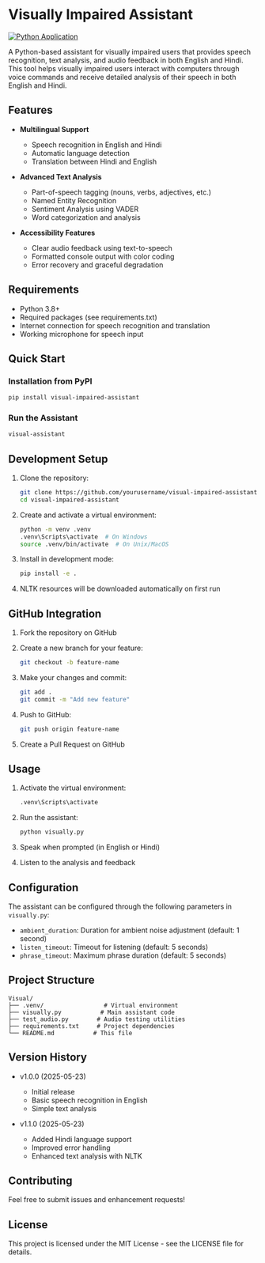 # Visually Impaired Assistant

[![Python Application](https://github.com/yourusername/visual-impaired-assistant/actions/workflows/python-app.yml/badge.svg)](https://github.com/yourusername/visual-impaired-assistant/actions/workflows/python-app.yml)

A Python-based assistant for visually impaired users that provides speech recognition, text analysis, and audio feedback in both English and Hindi. This tool helps visually impaired users interact with computers through voice commands and receive detailed analysis of their speech in both English and Hindi.

## Features

- **Multilingual Support**
  - Speech recognition in English and Hindi
  - Automatic language detection
  - Translation between Hindi and English

- **Advanced Text Analysis**
  - Part-of-speech tagging (nouns, verbs, adjectives, etc.)
  - Named Entity Recognition
  - Sentiment Analysis using VADER
  - Word categorization and analysis

- **Accessibility Features**
  - Clear audio feedback using text-to-speech
  - Formatted console output with color coding
  - Error recovery and graceful degradation

## Requirements

- Python 3.8+
- Required packages (see requirements.txt)
- Internet connection for speech recognition and translation
- Working microphone for speech input

## Quick Start

### Installation from PyPI

```bash
pip install visual-impaired-assistant
```

### Run the Assistant

```bash
visual-assistant
```

## Development Setup

1. Clone the repository:

   ```bash
   git clone https://github.com/yourusername/visual-impaired-assistant.git
   cd visual-impaired-assistant
   ```

2. Create and activate a virtual environment:

   ```bash
   python -m venv .venv
   .venv\Scripts\activate  # On Windows
   source .venv/bin/activate  # On Unix/MacOS
   ```

3. Install in development mode:

   ```bash
   pip install -e .
   ```

4. NLTK resources will be downloaded automatically on first run

## GitHub Integration

1. Fork the repository on GitHub
2. Create a new branch for your feature:

   ```bash
   git checkout -b feature-name
   ```

3. Make your changes and commit:

   ```bash
   git add .
   git commit -m "Add new feature"
   ```

4. Push to GitHub:

   ```bash
   git push origin feature-name
   ```
5. Create a Pull Request on GitHub

## Usage

1. Activate the virtual environment:
   ```bash
   .venv\Scripts\activate
   ```

2. Run the assistant:
   ```bash
   python visually.py
   ```

3. Speak when prompted (in English or Hindi)
4. Listen to the analysis and feedback

## Configuration

The assistant can be configured through the following parameters in `visually.py`:

- `ambient_duration`: Duration for ambient noise adjustment (default: 1 second)
- `listen_timeout`: Timeout for listening (default: 5 seconds)
- `phrase_timeout`: Maximum phrase duration (default: 5 seconds)

## Project Structure

```
Visual/
├── .venv/                 # Virtual environment
├── visually.py           # Main assistant code
├── test_audio.py        # Audio testing utilities
├── requirements.txt     # Project dependencies
└── README.md           # This file
```

## Version History

- v1.0.0 (2025-05-23)
  - Initial release
  - Basic speech recognition in English
  - Simple text analysis

- v1.1.0 (2025-05-23)
  - Added Hindi language support
  - Improved error handling
  - Enhanced text analysis with NLTK

## Contributing

Feel free to submit issues and enhancement requests!

## License

This project is licensed under the MIT License - see the LICENSE file for details.
